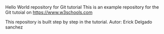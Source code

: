 Hello World repository for Git tutorial
This is an example repository for the Git tutoial on https://www.w3schools.com


This repository is built step by step in the tutorial. 
Autor: Erick  Delgado sanchez